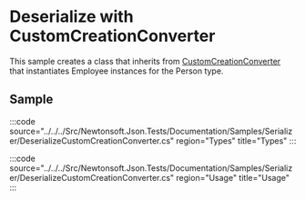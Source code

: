 ﻿# Deserialize with CustomCreationConverter

This sample creates a class that inherits from [CustomCreationConverter](/api/newtonsoft/json/converters/customcreationconverter/) that instantiates Employee instances for the Person type.

## Sample

:::code source="../../../Src/Newtonsoft.Json.Tests/Documentation/Samples/Serializer/DeserializeCustomCreationConverter.cs" region="Types" title="Types" :::

:::code source="../../../Src/Newtonsoft.Json.Tests/Documentation/Samples/Serializer/DeserializeCustomCreationConverter.cs" region="Usage" title="Usage" :::
